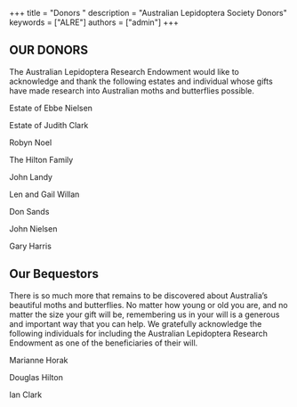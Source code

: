 +++
title = "Donors "
description = "Australian Lepidoptera Society Donors"
keywords = ["ALRE"]
authors = ["admin"]
+++

## OUR DONORS

The Australian Lepidoptera Research Endowment would like to acknowledge and thank the following estates and individual whose gifts have made research into Australian moths and butterflies possible.

Estate of Ebbe Nielsen

Estate of Judith Clark

Robyn Noel

The Hilton Family

John Landy

Len and Gail Willan

Don Sands

John Nielsen

Gary Harris

## Our Bequestors

There is so much more that remains to be discovered about Australia’s beautiful moths and butterflies. No matter how young or old you are, and no matter the size your gift will be, remembering us in your will is a generous and important way that you can help. We gratefully acknowledge the following individuals for including the Australian Lepidoptera Research Endowment as one of the beneficiaries of their will.

Marianne Horak

Douglas Hilton

Ian Clark